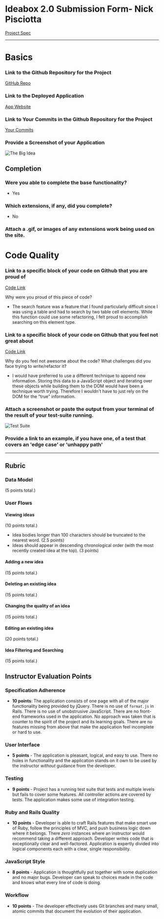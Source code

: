 # Ideabox 2.0 Submission Form- Nick Pisciotta

[Project Spec](https://github.com/turingschool/curriculum/blob/master/source/projects/revenge_of_idea_box.markdown)

------
# Basics

### Link to the Github Repository for the Project
[GitHub Repo](https://github.com/nickpisciotta/idea_box)

### Link to the Deployed Application
[App Website](http://thebigidea.herokuapp.com/)

### Link to Your Commits in the Github Repository for the Project
[Your Commits](https://github.com/nickpisciotta/idea_box/commits/master)

### Provide a Screenshot of your Application
![The Big Idea](http://www.openscreenshot.com/img/57b60e961a46c6-70492952)

## Completion

### Were you able to complete the base functionality?
* Yes

### Which extensions, if any, did you complete?
* No

### Attach a .gif, or images of any extensions work being used on the site.

# Code Quality

### Link to a specific block of your code on Github that you are proud of
[Code Link](https://github.com/nickpisciotta/idea_box/blob/master/app/assets/javascripts/filter.js)


Why were you proud of this piece of code?
* The search feature was a feature that I found particularly difficult since I was using a table and had to search by two table cell elements. While this function could use some refactoring, I felt proud to accomplish searching on this element type.

### Link to a specific block of your code on Github that you feel not great about

[Code Link](https://github.com/nickpisciotta/idea_box/blob/master/app/assets/javascripts/services.js#L1-L25)

Why do you feel not awesome about the code? What challenges did you face trying to write/refactor it?
* I would have preferred to use a different technique to append new information.  Storing this data to a JavaScript object and iterating over these objects while building them to the DOM would have been a technique worth trying.  Therefore I wouldn't have to just rely on the DOM for the "true" information.

### Attach a screenshot or paste the output from your terminal of the result of your test-suite running.
![Test Suite](http://imgur.com/a/0Arcw)
### Provide a link to an example, if you have one, of a test that covers an 'edge case' or 'unhappy path'

-----

## Rubric

### Data Model

(5 points total.)

### User Flows

#### Viewing ideas

(10 points total.)

* Idea bodies longer than 100 characters should be truncated to the nearest word. (2.5 points)
* Ideas should appear in descending chronological order (with the most recently created
  idea at the top). (3 points)


#### Adding a new idea

(15 points total.)

#### Deleting an existing idea

(15 points total.)


#### Changing the quality of an idea

(15 points total.)


#### Editing an existing idea

(20 points total.)

#### Idea Filtering and Searching

(15 points total.)

## Instructor Evaluation Points

### Specification Adherence

* **10 points**: The application consists of one page with all of the major functionality being provided by jQuery. There is no use of `format.js` in Rails. There is no use of unobstrusive JavaScript. There are no front-end frameworks used in the application. No approach was taken that is counter to the spirit of the project and its learning goals. There are no features missing from above that make the application feel incomplete or hard to use.

### User Interface

* **5 points** - The application is pleasant, logical, and easy to use. There no holes in functionality and the application stands on it own to be used by the instructor _without_ guidance from the developer.

### Testing

* **9 points** - Project has a running test suite that tests and multiple levels but fails to cover some features. All controller actions are covered by tests. The application makes some use of integration testing.

### Ruby and Rails Quality

* **10 points** - Developer is able to craft Rails features that make smart use of Ruby, follow the principles of MVC, and push business logic down where it belongs. There _zero_ instances where an instructor would recommend taking a different approach. Developer writes code that is exceptionally clear and well-factored. Application is expertly divided into logical components each with a clear, single responsibility.

### JavaScript Style

* **8 points** - Application is thoughtfully put together with some duplication and no major bugs. Developer can speak to choices made in the code and knows what every line of code is doing.

### Workflow

* **10 points** - The developer effectively uses Git branches and many small, atomic commits that document the evolution of their application.
